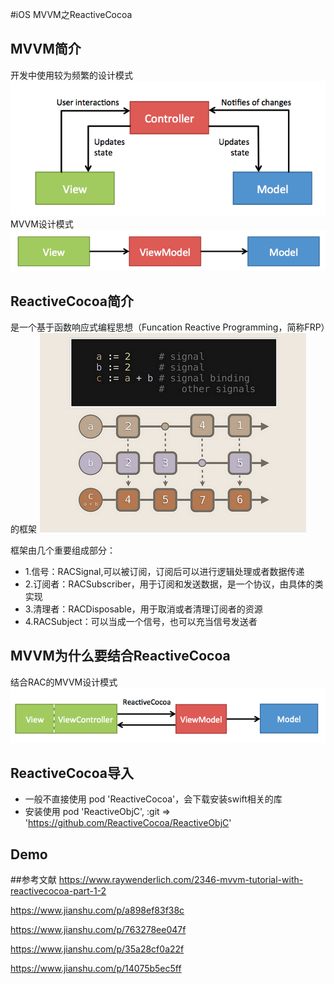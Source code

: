 #iOS MVVM之ReactiveCocoa

## MVVM简介
开发中使用较为频繁的设计模式
![](./images/MVCPattern.png)
MVVM设计模式
![](./images/MVVMPattern.png)

## ReactiveCocoa简介
是一个基于函数响应式编程思想（Funcation Reactive Programming，简称FRP）的框架
![](./images/functionCode.png)   

框架由几个重要组成部分：

* 1.信号：RACSignal,可以被订阅，订阅后可以进行逻辑处理或者数据传递
* 2.订阅者：RACSubscriber，用于订阅和发送数据，是一个协议，由具体的类实现
* 3.清理者：RACDisposable，用于取消或者清理订阅者的资源
* 4.RACSubject：可以当成一个信号，也可以充当信号发送者




## MVVM为什么要结合ReactiveCocoa



结合RAC的MVVM设计模式
![](./images/MVVMReactiveCocoa.png)


## ReactiveCocoa导入
* 一般不直接使用 pod 'ReactiveCocoa'，会下载安装swift相关的库
* 安装使用 pod 'ReactiveObjC', :git => 'https://github.com/ReactiveCocoa/ReactiveObjC'

## Demo



##参考文献
https://www.raywenderlich.com/2346-mvvm-tutorial-with-reactivecocoa-part-1-2

https://www.jianshu.com/p/a898ef83f38c

https://www.jianshu.com/p/763278ee047f

https://www.jianshu.com/p/35a28cf0a22f

https://www.jianshu.com/p/14075b5ec5ff


